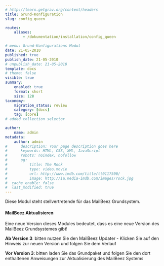 ```yaml
---
# http://learn.getgrav.org/content/headers
title: Grund-Konfiguration
slug: config_queen

routes:
    aliases:
        - /dokumentation/installation/config_queen

# menu: Grund-Konfigurations Modul
date: 21-05-2010
published: true
publish_date: 21-05-2010
# unpublish_date: 21-05-2010
template: docs
# theme: false
visible: true
summary:
    enabled: true
    format: short
    size: 128
taxonomy:
    migration_status: review
    category: [docs]
    tag: [core]
# added collection selector

author:
    name: admin
metadata:
    author: admin
#      description: Your page description goes here
#      keywords: HTML, CSS, XML, JavaScript
#      robots: noindex, nofollow
#      og:
#          title: The Rock
#          type: video.movie
#          url: http://www.imdb.com/title/tt0117500/
#          image: http://ia.media-imdb.com/images/rock.jpg
#  cache_enable: false
#  last_modified: true
---
```


Diese Modul steht stellvertretende für das MailBeez Grundsystem.


#### MailBeez Aktualisieren


Eine neue Version dieses Modules bedeutet, dass es eine neue Version des MailBeez Grundsystemes gibt!
 
**Ab Version 3**: bitten nutzen Sie den MailBeez Updater - Klicken Sie auf den Hinweis zur neuen Version und folgen Sie dem Verlauf

**Vor Version 3**: bitten laden Sie das Grundpaket und folgen Sie den dort enthaltenen Anweisungen zur Aktualisierung des MailBeez Systems

